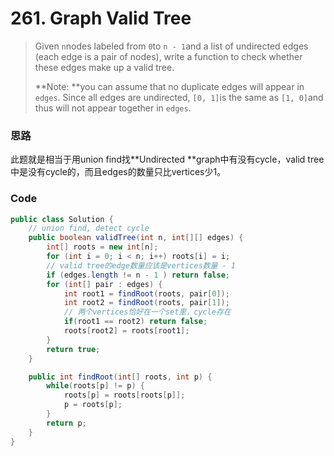 # 261. Graph Valid Tree

> Given `n`nodes labeled from `0`to `n - 1`and a list of undirected edges \(each edge is a pair of nodes\), write a function to check whether these edges make up a valid tree.
>
> **Note: **you can assume that no duplicate edges will appear in `edges`. Since all edges are undirected, `[0, 1]`is the same as `[1, 0]`and thus will not appear together in `edges`.

### 思路

此题就是相当于用union find找**Undirected **graph中有没有cycle，valid tree中是没有cycle的，而且edges的数量只比vertices少1。

### Code

```java
public class Solution {
    // union find, detect cycle
    public boolean validTree(int n, int[][] edges) {
        int[] roots = new int[n];
        for (int i = 0; i < n; i++) roots[i] = i;
        // valid tree的edge数量应该是vertices数量 - 1
        if (edges.length != n - 1 ) return false;
        for (int[] pair : edges) {
            int root1 = findRoot(roots, pair[0]);
            int root2 = findRoot(roots, pair[1]);
            // 两个vertices恰好在一个set里，cycle存在
            if(root1 == root2) return false;
            roots[root2] = roots[root1];
        }
        return true;
    }

    public int findRoot(int[] roots, int p) {
        while(roots[p] != p) {
            roots[p] = roots[roots[p]];
            p = roots[p];
        }
        return p;
    }
}
```



